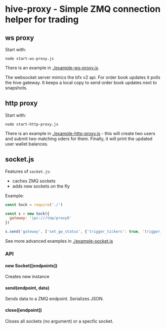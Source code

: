 # hive-proxy - Simple ZMQ connection helper for trading

## ws proxy

Start with:

```
node start-ws-proxy.js
```

There is an example in [./example-ws-proxy.js](./example-ws-proxy.js).

The websocket server mimics the bfx v2 api. For order book updates it polls the hive gateway. It keeps a local copy to send order book updates next to snapshots.


## http proxy

Start with:

```
node start-http-proxy.js
```

There is an example in [./example-http-proxy.js](./example-http-proxy.js) - this will create two users and submit two matching oders for them. Finally, it will print the updated user wallet balances.


## socket.js

Features of `socket.js`:

 - caches ZMQ sockets
 - adds new sockets on the fly

Example:

```js
const Sock = require('./')

const s = new Sock({
  gateway: 'ipc:///tmp/proxy0'
})

s.send('gateway', ['set_gw_status', {'trigger_tickers': true, 'trigger_liq': true}])

```

See more advanced examples in [./example-socket.js](./example-socket.js)


### API

#### new Socket([endpoints])

Creates new instance


#### send(endpoint, data)

Sends data to a ZMQ endpoint. Serializes JSON.

#### close([endpoint])

Closes all sockets (no argument) or a specfic socket.
